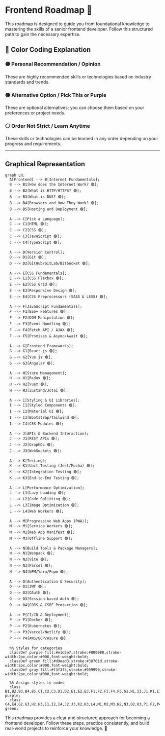 # Frontend Roadmap 🚀

This roadmap is designed to guide you from foundational knowledge to mastering the skills of a senior frontend developer. Follow this structured path to gain the necessary expertise.

## **🎨 Color Coding Explanation**

### **🟣 Personal Recommendation / Opinion**
These are highly recommended skills or technologies based on industry standards and trends.

### **🟢 Alternative Option / Pick This or Purple**
These are optional alternatives; you can choose them based on your preferences or project needs.

### **⚪ Order Not Strict / Learn Anytime**
These skills or technologies can be learned in any order depending on your progress and requirements.

---

## **Graphical Representation**

```mermaid
graph LR;
  A[Frontend] --> B[Internet Fundamentals];
  B --> B1[How does the Internet Work? 🟣];
  B --> B2[What is HTTP/HTTPS? 🟣];
  B --> B3[What is DNS? 🟣];
  B --> B4[Browsers and How They Work? 🟣];
  B --> B5[Hosting and Deployment 🟣];

  A --> C[Pick a Language];
  C --> C1[HTML 🟣];
  C --> C2[CSS 🟣];
  C --> C3[JavaScript 🟣];
  C --> C4[TypeScript 🟢];
  
  A --> D[Version Control];
  D --> D1[Git 🟣];
  D --> D2[GitHub/GitLab/Bitbucket 🟣];

  A --> E[CSS Fundamentals];
  E --> E1[CSS Flexbox 🟣];
  E --> E2[CSS Grid 🟣];
  E --> E3[Responsive Design 🟣];
  E --> E4[CSS Preprocessors (SASS & LESS) 🟢];

  A --> F[JavaScript Fundamentals];
  F --> F1[ES6+ Features 🟣];
  F --> F2[DOM Manipulation 🟣];
  F --> F3[Event Handling 🟣];
  F --> F4[Fetch API / AJAX 🟣];
  F --> F5[Promises & Async/Await 🟣];

  A --> G[Frontend Frameworks];
  G --> G1[React.js 🟣];
  G --> G2[Vue.js 🟢];
  G --> G3[Angular 🟢];

  A --> H[State Management];
  H --> H1[Redux 🟣];
  H --> H2[Vuex 🟢];
  H --> H3[Zustand/Jotai 🟢];

  A --> I[Styling & UI Libraries];
  I --> I1[Styled Components 🟢];
  I --> I2[Material UI 🟢];
  I --> I3[Bootstrap/Tailwind 🟣];
  I --> I4[CSS Modules 🟢];
  
  A --> J[APIs & Backend Interaction];
  J --> J1[REST APIs 🟣];
  J --> J2[GraphQL 🟢];
  J --> J3[WebSockets 🟢];

  A --> K[Testing];
  K --> K1[Unit Testing (Jest/Mocha) 🟣];
  K --> K2[Integration Testing 🟢];
  K --> K3[End-to-End Testing 🟢];

  A --> L[Performance Optimization];
  L --> L1[Lazy Loading 🟣];
  L --> L2[Code Splitting 🟣];
  L --> L3[Image Optimization 🟣];
  L --> L4[Web Workers 🟢];
  
  A --> M[Progressive Web Apps (PWA)];
  M --> M1[Service Workers 🟢];
  M --> M2[Web App Manifest 🟢];
  M --> M3[Offline Support 🟢];
  
  A --> N[Build Tools & Package Managers];
  N --> N1[Webpack 🟣];
  N --> N2[Vite 🟢];
  N --> N3[Parcel 🟢];
  N --> N4[NPM/Yarn/Pnpm 🟣];

  A --> O[Authentication & Security];
  O --> O1[JWT 🟣];
  O --> O2[OAuth 🟢];
  O --> O3[Session-based Auth 🟢];
  O --> O4[CORS & CSRF Protection 🟣];

  A --> P[CI/CD & Deployment];
  P --> P1[Docker 🟢];
  P --> P2[Kubernetes 🟢];
  P --> P3[Vercel/Netlify 🟣];
  P --> P4[AWS/GCP/Azure 🟢];

  %% Styles for categories
  classDef purple fill:#e1d5e7,stroke:#800080,stroke-width:2px,color:#000,font-weight:bold;
  classDef green fill:#d9ead3,stroke:#38761d,stroke-width:2px,color:#000,font-weight:bold;
  classDef gray fill:#f3f3f3,stroke:#999999,stroke-width:2px,color:#000,font-weight:bold;

  %% Assign styles to nodes
  class B1,B2,B3,B4,B5,C1,C2,C3,D1,D2,E1,E2,E3,F1,F2,F3,F4,F5,G1,H1,I3,J1,K1,L1,L2,L3,N1,N4,O1,O4,P3 purple;
  class C4,E4,G2,G3,H2,H3,I1,I2,I4,J2,J3,K2,K3,L4,M1,M2,M3,N2,N3,O2,O3,P1,P2,P4 green;
```

This roadmap provides a clear and structured approach for becoming a frontend developer. Follow these steps, practice consistently, and build real-world projects to reinforce your knowledge. 🚀

